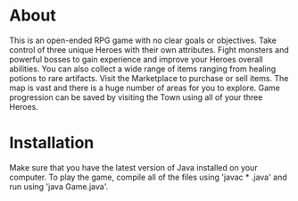 # About
This is an open-ended RPG game with no clear goals or objectives. Take control of three unique Heroes with their own attributes. Fight monsters and powerful bosses to gain experience and improve your Heroes overall abilities. You can also collect a wide range of items ranging from healing potions to rare artifacts. Visit the Marketplace to purchase or sell items. The map is vast and there is a huge number of areas for you to explore. Game progression can be saved by visiting the Town using all of your three Heroes.

# Installation
Make sure that you have the latest version of Java installed on your computer.
To play the game, compile all of the files using 'javac * .java' and run using 'java Game.java'.


